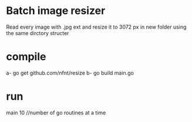 # Batch image resizer
Read every image with .jpg ext and resize it to 3072 px in new folder
using the same dirctory structer

# compile
a- go get github.com/nfnt/resize
b- go build main.go

# run

main 10 //number of go routines at a time